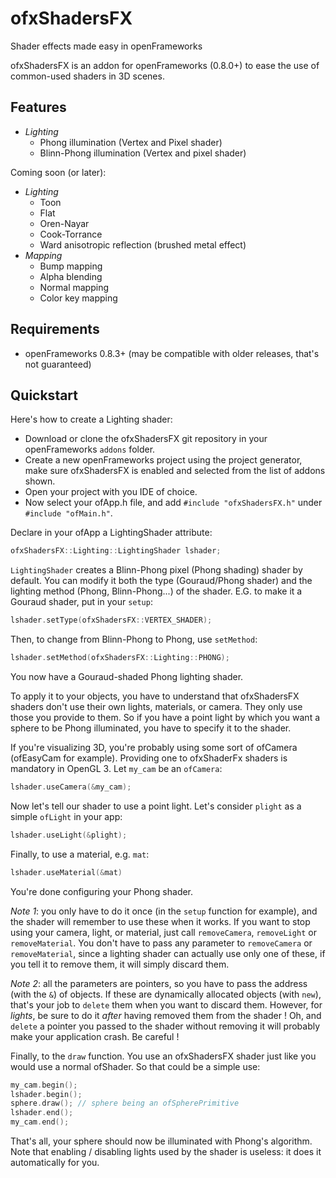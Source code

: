 ofxShadersFX
============

Shader effects made easy in openFrameworks

ofxShadersFX is an addon for openFrameworks (0.8.0+) to ease the use of common-used shaders in 3D scenes.

Features
--------

- *Lighting*
    - Phong illumination (Vertex and Pixel shader)
    - Blinn-Phong illumination (Vertex and pixel shader)

Coming soon (or later):
- *Lighting*
    - Toon
    - Flat
    - Oren-Nayar
    - Cook-Torrance
    - Ward anisotropic reflection (brushed metal effect)
- *Mapping*
    - Bump mapping
    - Alpha blending
    - Normal mapping
    - Color key mapping


Requirements
------------

- openFrameworks 0.8.3+ (may be compatible with older releases, that's not guaranteed)


Quickstart
----------

Here's how to create a Lighting shader:

- Download or clone the ofxShadersFX git repository in your openFrameworks `addons` folder.
- Create a new openFrameworks project using the project generator, make sure ofxShadersFX is enabled and selected from the list of addons shown.
- Open your project with you IDE of choice.
- Now select your ofApp.h file, and add `#include "ofxShadersFX.h"` under `#include "ofMain.h"`.

Declare in your ofApp a LightingShader attribute:

```cpp
ofxShadersFX::Lighting::LightingShader lshader;
```

```LightingShader``` creates a Blinn-Phong pixel (Phong shading) shader by default. You can modify it both the type (Gouraud/Phong shader) and the lighting method (Phong, Blinn-Phong...) of the shader. E.G. to make it a Gouraud shader, put in your `setup`:

```cpp
lshader.setType(ofxShadersFX::VERTEX_SHADER);
```

Then, to change from Blinn-Phong to Phong, use ```setMethod```:

```cpp
lshader.setMethod(ofxShadersFX::Lighting::PHONG);
```

You now have a Gouraud-shaded Phong lighting shader.

To apply it to your objects, you have to understand that ofxShadersFX shaders don't use their own lights, materials, or camera. They only use those you provide to them. So if you have a point light by which you want a sphere to be Phong illuminated, you have to specify it to the shader.

If you're visualizing 3D, you're probably using some sort of ofCamera (ofEasyCam for example). Providing one to ofxShaderFx shaders is mandatory in OpenGL 3. Let ```my_cam``` be an ```ofCamera```:

```cpp
lshader.useCamera(&my_cam);
```

Now let's tell our shader to use a point light. Let's consider ```plight``` as a simple ```ofLight``` in your app:

```cpp
lshader.useLight(&plight);
```

Finally, to use a material, e.g. ```mat```:

```cpp
lshader.useMaterial(&mat)
```

You're done configuring your Phong shader.

*Note 1*: you only have to do it once (in the ```setup``` function for example), and the shader will remember to use these when it works. If you want to stop using your camera, light, or material, just call ```removeCamera```, ```removeLight``` or ```removeMaterial```. You don't have to pass any parameter to ```removeCamera``` or ```removeMaterial```, since a lighting shader can actually use only one of these, if you tell it to remove them, it will simply discard them.

*Note 2*: all the parameters are pointers, so you have to pass the address (with the ```&```) of objects. If these are dynamically allocated objects (with ```new```), that's your job to ```delete``` them when you want to discard them. However, for *lights*, be sure to do it *after* having removed them from the shader ! Oh, and ```delete``` a pointer you passed to the shader without removing it will probably make your application crash. Be careful !

Finally, to the ```draw``` function. You use an ofxShadersFX shader just like you would use a normal ofShader. So that could be a simple use:

```cpp
my_cam.begin();
lshader.begin();
sphere.draw(); // sphere being an ofSpherePrimitive
lshader.end();
my_cam.end();
```

That's all, your sphere should now be illuminated with Phong's algorithm. Note that enabling / disabling lights used by the shader is useless: it does it automatically for you.

